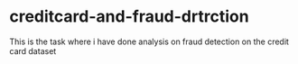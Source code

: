 # creditcard-and-fraud-drtrction
This is the task where i have done analysis on fraud detection  on the credit card dataset


